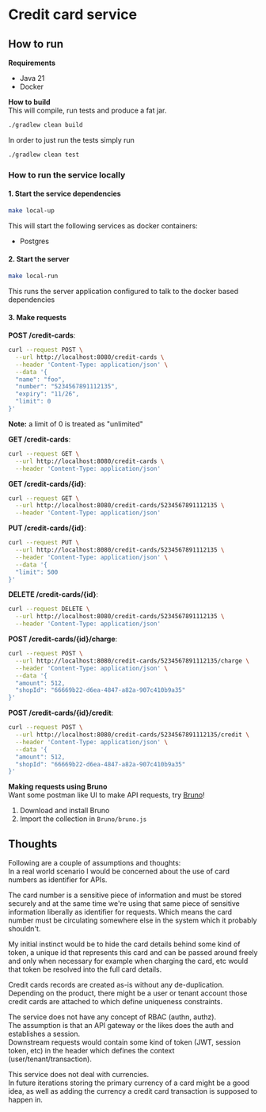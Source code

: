 # Credit card service

## How to run

**Requirements**
- Java 21
- Docker

**How to build**  
This will compile, run tests and produce a fat jar.
```bash
./gradlew clean build
```

In order to just run the tests simply run
```bash
./gradlew clean test
```


### How to run the service locally

#### 1. Start the service dependencies  
```bash 
make local-up 
```
This will start the following services as docker containers:   
- Postgres
  
 
#### 2. Start the server
```bash
make local-run
```
This runs the server application configured to talk to the docker based dependencies


#### 3. Make requests

**POST /credit-cards**:
```bash
curl --request POST \
  --url http://localhost:8080/credit-cards \
  --header 'Content-Type: application/json' \
  --data '{
  "name": "foo",
  "number": "5234567891112135",
  "expiry": "11/26",
  "limit": 0
}'
```
**Note:** a limit of 0 is treated as "unlimited"
  

**GET /credit-cards**:
```bash
curl --request GET \
  --url http://localhost:8080/credit-cards \
  --header 'Content-Type: application/json'
```

**GET /credit-cards/{id}**:
```bash
curl --request GET \
  --url http://localhost:8080/credit-cards/5234567891112135 \
  --header 'Content-Type: application/json'
```

**PUT /credit-cards/{id}**:
```bash
curl --request PUT \
  --url http://localhost:8080/credit-cards/5234567891112135 \
  --header 'Content-Type: application/json' \
  --data '{
  "limit": 500
}'
```

**DELETE /credit-cards/{id}**:
```bash
curl --request DELETE \
  --url http://localhost:8080/credit-cards/5234567891112135 \
  --header 'Content-Type: application/json'
```

**POST /credit-cards/{id}/charge**:
```bash
curl --request POST \
  --url http://localhost:8080/credit-cards/5234567891112135/charge \
  --header 'Content-Type: application/json' \
  --data '{
  "amount": 512,
  "shopId": "66669b22-d6ea-4847-a82a-907c410b9a35"
}'
```

**POST /credit-cards/{id}/credit**:
```bash
curl --request POST \
  --url http://localhost:8080/credit-cards/5234567891112135/credit \
  --header 'Content-Type: application/json' \
  --data '{
  "amount": 512,
  "shopId": "66669b22-d6ea-4847-a82a-907c410b9a35"
}'
```

**Making requests using Bruno**  
Want some postman like UI to make API requests, try [Bruno](https://www.usebruno.com/)!  

1. Download and install Bruno
2. Import the collection in `Bruno/bruno.js`


## Thoughts
Following are a couple of assumptions and thoughts:   
In a real world scenario I would be concerned about the use of card numbers as identifier for APIs.  

The card number is a sensitive piece of information and must be stored securely and at the same time we're using that same piece of sensitive information liberally as identifier for requests. Which means the card number must be circulating somewhere else in the system which it probably shouldn't.  

My initial instinct would be to hide the card details behind some kind of token, a unique id that represents this card and can be passed around freely and only when necessary for example when charging the card, etc would that token be resolved into the full card details.

Credit cards records are created as-is without any de-duplication.   
Depending on the product, there might be a user or tenant account those credit cards are attached to which define uniqueness constraints. 

The service does not have any concept of RBAC (authn, authz).   
The assumption is that an API gateway or the likes does the auth and establishes a session.   
Downstream requests would contain some kind of token (JWT, session token, etc) in the header which defines the context (user/tenant/transaction).  

This service does not deal with currencies.  
In future iterations storing the primary currency of a card might be a good idea, as well as adding the currency a credit card transaction is supposed to happen in. 